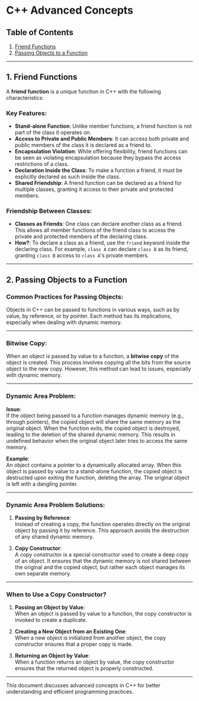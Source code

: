 # **C++ Advanced Concepts**

## **Table of Contents**

1. [Friend Functions](#1-friend-functions)  
2. [Passing Objects to a Function](#2-passing-objects-to-a-function)  

---

## 1. **Friend Functions**

A **friend function** is a unique function in C++ with the following characteristics:  

### Key Features:  
- **Stand-alone Function**: Unlike member functions, a friend function is not part of the class it operates on.  
- **Access to Private and Public Members**: It can access both private and public members of the class it is declared as a friend to.  
- **Encapsulation Violation**: While offering flexibility, friend functions can be seen as violating encapsulation because they bypass the access restrictions of a class.  
- **Declaration Inside the Class**: To make a function a friend, it must be explicitly declared as such inside the class.  
- **Shared Friendship**: A friend function can be declared as a friend for multiple classes, granting it access to their private and protected members.  

### Friendship Between Classes:
- **Classes as Friends**: One class can declare another class as a friend. This allows all member functions of the friend class to access the private and protected members of the declaring class.  
- **How?**: To declare a class as a friend, use the `friend` keyword inside the declaring class. For example, `class A` can declare `class B` as its friend, granting `class B` access to `class A`'s private members.  

---

## 2. **Passing Objects to a Function**

### Common Practices for Passing Objects:
Objects in C++ can be passed to functions in various ways, such as by value, by reference, or by pointer. Each method has its implications, especially when dealing with dynamic memory.

---

### **Bitwise Copy**:
When an object is passed by value to a function, a **bitwise copy** of the object is created. This process involves copying all the bits from the source object to the new copy. However, this method can lead to issues, especially with dynamic memory.

---

### **Dynamic Area Problem**:
**Issue**:  
If the object being passed to a function manages dynamic memory (e.g., through pointers), the copied object will share the same memory as the original object. When the function exits, the copied object is destroyed, leading to the deletion of the shared dynamic memory. This results in undefined behavior when the original object later tries to access the same memory.  

**Example**:  
An object contains a pointer to a dynamically allocated array. When this object is passed by value to a stand-alone function, the copied object is destructed upon exiting the function, deleting the array. The original object is left with a dangling pointer.

---

### **Dynamic Area Problem Solutions**:

1. **Passing by Reference**:  
   Instead of creating a copy, the function operates directly on the original object by passing it by reference. This approach avoids the destruction of any shared dynamic memory.  

2. **Copy Constructor**:  
   A copy constructor is a special constructor used to create a deep copy of an object. It ensures that the dynamic memory is not shared between the original and the copied object, but rather each object manages its own separate memory.  

---

### **When to Use a Copy Constructor?**

1. **Passing an Object by Value**:  
   When an object is passed by value to a function, the copy constructor is invoked to create a duplicate.  

2. **Creating a New Object from an Existing One**:  
   When a new object is initialized from another object, the copy constructor ensures that a proper copy is made.  

3. **Returning an Object by Value**:  
   When a function returns an object by value, the copy constructor ensures that the returned object is properly constructed.  

---

This document discusses advanced concepts in C++ for better understanding and efficient programming practices.  
